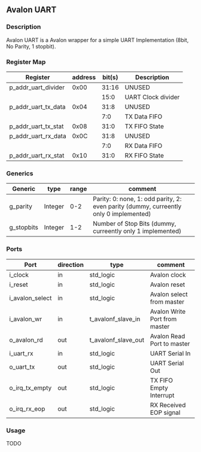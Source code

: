 ## Avalon UART

### Description

Avalon UART is a Avalon wrapper for a simple UART Implementation (8bit, No Parity, 1 stopbit).

### Register Map

| Register                       | address | bit(s) | Description            |
|--------------------------------|---------|--------|------------------------|
| p_addr_uart_divider            | 0x00    | 31:16  | UNUSED                 |
|                                |         | 15:0   | UART Clock divider     |
| p_addr_uart_tx_data            | 0x04    | 31:8   | UNUSED                 |
|                                |         | 7:0    | TX Data FIFO           |
| p_addr_uart_tx_stat            | 0x08    | 31:0   | TX FIFO State          |
| p_addr_uart_rx_data            | 0x0C    | 31:8   | UNUSED                 |
|                                |         | 7:0    | RX Data FIFO           |
| p_addr_uart_rx_stat            | 0x10    | 31:0   | RX FIFO State          |

### Generics 

| Generic    | type    | range | comment                                                                               |
|------------|---------|-------|---------------------------------------------------------------------------------------|
| g_parity   | Integer | 0-2   | Parity: 0: none, 1: odd parity, 2: even parity (dummy, curreently only 0 implemented) |
| g_stopbits | Integer | 1-2   | Number of Stop Bits                            (dummy, curreently only 1 implemented) |

### Ports 

| Port                    | direction   | type                    | comment                            |
| ----------------------- | ----------- | ----------------------- | --------------------------------   |
| i_clock                 | in          | std_logic               | Avalon clock                       |
| i_reset                 | in          | std_logic               | Avalon reset                       |
| i_avalon_select         | in          | std_logic               | Avalon select from master          |
| i_avalon_wr             | in          | t_avalonf_slave_in      | Avalon Write Port from master      |
| o_avalon_rd             | out         | t_avalonf_slave_out     | Avalon Read Port to master         |
| i_uart_rx               | in          | std_logic               | UART Serial In                     |
| o_uart_tx               | out         | std_logic               | UART Serial Out                    |
| o_irq_tx_empty          | out         | std_logic               | TX FIFO Empty Interrupt            |
| o_irq_rx_eop            | out         | std_logic               | RX Received EOP signal             |

### Usage

TODO
